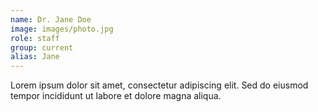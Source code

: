 ```yaml
---
name: Dr. Jane Doe
image: images/photo.jpg
role: staff
group: current
alias: Jane 
---
```


Lorem ipsum dolor sit amet, consectetur adipiscing elit. Sed do eiusmod tempor incididunt ut labore et dolore magna aliqua.
